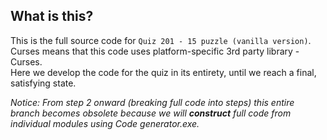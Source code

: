 ## What is this?
This is the full source code for `Quiz 201 - 15 puzzle (vanilla version)`. Curses means that this code uses platform-specific 3rd party library - Curses.\
Here we develop the code for the quiz in its entirety, until we reach a final, satisfying state.

_Notice: From step 2 onward (breaking full code into steps) this entire branch becomes obsolete because we will **construct** full code from individual modules using Code generator.exe._
